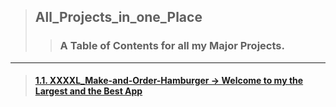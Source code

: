 > ## All_Projects_in_one_Place
>> ### A Table of Contents for all my Major Projects.

---

> #### [1.1. XXXXL_Make-and-Order-Hamburger -> Welcome to my the Largest and the Best App](https://react-build-burger-project.web.app/)





